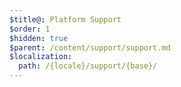 ```yaml
---
$title@: Platform Support
$order: 1
$hidden: true
$parent: /content/support/support.md
$localization:
  path: /{locale}/support/{base}/
---
```

